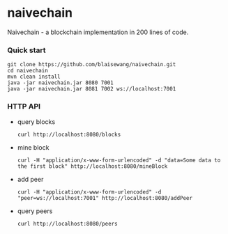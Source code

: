 # naivechain
Naivechain - a blockchain implementation in 200 lines of code.

### Quick start
```
git clone https://github.com/blaisewang/naivechain.git
cd naivechain
mvn clean install
java -jar naivechain.jar 8080 7001
java -jar naivechain.jar 8081 7002 ws://localhost:7001
```


### HTTP API

- query blocks

  ```
  curl http://localhost:8080/blocks
  ```

- mine block

  ```
  curl -H "application/x-www-form-urlencoded" -d "data=Some data to the first block" http://localhost:8080/mineBlock
  ```

- add peer

  ```
  curl -H "application/x-www-form-urlencoded" -d "peer=ws://localhost:7001" http://localhost:8080/addPeer
  ```

- query peers

  ```
  curl http://localhost:8080/peers
  ```